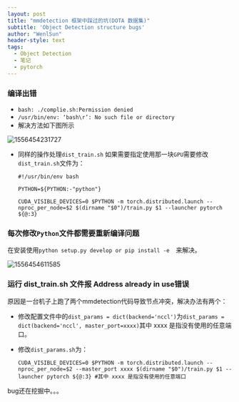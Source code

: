 ```yaml
---
layout: post
title: "mmdetection 框架中踩过的坑(DOTA 数据集)"
subtitle: 'Object Detection structure bugs'
author: "WenlSun"
header-style: text
tags:
  - Object Detection
  - 笔记
  - pytorch
---
```


### 编译出错 

+ `bash: ./complie.sh:Permission denied`
+ `/usr/bin/env: ‘bash\r’: No such file or directory`
+ 解决方法如下图所示

![1556454231727](F:\Projects\wenliangsun.github.io\img\post-mmdetection-bug1.png)

+ 同样的操作处理`dist_train.sh` 如果需要指定使用那一块`GPU`需要修改`dist_train.sh`文件为：

  ```
  #!/usr/bin/env bash
  
  PYTHON=${PYTHON:-"python"}
  
  CUDA_VISIBLE_DEVICES=0 $PYTHON -m torch.distributed.launch --nproc_per_node=$2 $(dirname "$0")/train.py $1 --launcher pytorch ${@:3}
  ```


### 每次修改`Python`文件都需要重新编译问题

在安装使用`python setup.py develop or pip install -e  `来解决。

![1556454611585](F:\Projects\wenliangsun.github.io\img\post-mmdetection-bug2.png)

### 运行 dist_train.sh 文件报 Address already in use错误

原因是一台机子上跑了两个mmdetection代码导致节点冲突，解决办法有两个：

+ 修改配置文件中的`dist_params = dict(backend='nccl')`为`dist_params = dict(backend='nccl', master_port=xxxx)`其中 xxxx 是指没有使用的任意端口。

+ 修改`dist_params.sh`为：

  ```
  CUDA_VISIBLE_DEVICES=0 $PYTHON -m torch.distributed.launch --nproc_per_node=$2 --master_port xxxx $(dirname "$0")/train.py $1 --launcher pytorch ${@:3} #其中 xxxx 是指没有使用的任意端口
  ```



bug还在挖掘中。。。